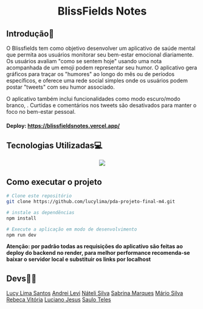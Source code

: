 <h1 align="center"> BlissFields Notes </h1>

## Introdução📄
O Blissfields tem como objetivo desenvolver um aplicativo de saúde mental que permita aos usuários monitorar seu bem-estar emocional diariamente. Os usuários avaliam "como se sentem hoje" usando uma nota acompanhada de um emoji podem representar seu humor. O aplicativo gera gráficos para traçar os "humores" ao longo do mês ou de períodos específicos, e oferece uma rede social simples onde os usuários podem postar "tweets" com seu humor associado. 

O aplicativo também inclui funcionalidades como modo escuro/modo branco, .
Curtidas e comentários nos tweets são desativados para manter o foco no bem-estar pessoal.
#### Deploy: https://blissfieldsnotes.vercel.app/

## Tecnologias Utilizadas💻
<p align="center">
  <a href="https://skillicons.dev">
    <img src="https://skillicons.dev/icons?i=react,materialui,vite,vercel" />
  </a>
</p>


## Como executar o projeto

```bash
# Clone este repositório
git clone https://github.com/lucylima/pda-projeto-final-m4.git

# instale as dependências
npm install 

# Execute a aplicação em modo de desenvolvimento
npm run dev
```
**Atenção: por padrão todas as requisições do aplicativo são feitas ao deploy do backend no render, para melhor performance recomenda-se baixar o servidor local e substituir os links por localhost**


## Devs🧑‍💻

[Lucy Lima Santos](https://github.com/lucylima)
[Andrei Levi](https://github.com/andreirce)
[Náteli Silva](https://github.com/Nateli-Silva)
[Sabrina Marques](https://github.com/Sabrina-Marks)
[Mário Silva](https://github.com/mariosilvv)
[Rebeca Vitória](https://github.com/RebecaBarbosa6)
[Luciano Jesus](https://github.com/lucianoSSA)
[Saulo Teles](https://github.com/sauloteles)
